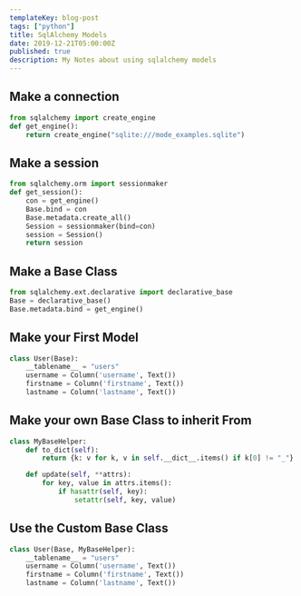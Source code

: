```yaml
---
templateKey: blog-post
tags: ["python"]
title: SqlAlchemy Models
date: 2019-12-21T05:00:00Z
published: true
description: My Notes about using sqlalchemy models
---
```


## Make a connection

```python
from sqlalchemy import create_engine
def get_engine():
    return create_engine("sqlite:///mode_examples.sqlite")
```

## Make a session

```python
from sqlalchemy.orm import sessionmaker
def get_session():
    con = get_engine()
    Base.bind = con
    Base.metadata.create_all()
    Session = sessionmaker(bind=con)
    session = Session()
    return session
```

## Make a Base Class

```python
from sqlalchemy.ext.declarative import declarative_base
Base = declarative_base()
Base.metadata.bind = get_engine()
```

## Make your First Model

```python
class User(Base):
    __tablename__ = "users"
    username = Column('username', Text())
    firstname = Column('firstname', Text())
    lastname = Column('lastname', Text())
```

## Make your own Base Class to inherit From

```python
class MyBaseHelper:
    def to_dict(self):
        return {k: v for k, v in self.__dict__.items() if k[0] != "_"}

    def update(self, **attrs):
        for key, value in attrs.items():
            if hasattr(self, key):
                setattr(self, key, value)
```

## Use the Custom Base Class

```python
class User(Base, MyBaseHelper):
    __tablename__ = "users"
    username = Column('username', Text())
    firstname = Column('firstname', Text())
    lastname = Column('lastname', Text())
```

